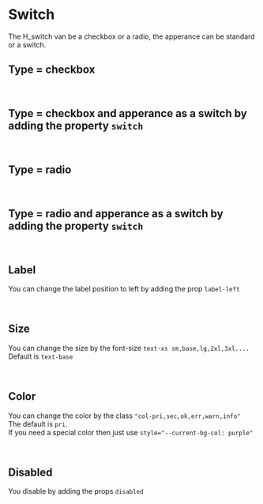 # Switch

The H_switch van be a checkbox or a radio, the apperance can be standard or a switch.<br>

## Type = checkbox

<hhl-live-editor title="" htmlCode='
    <template>
    <div class="flex items-center gap-4 flex-wrap">
        <H_switch label="Switch 1"  v-model="check"></H_switch>
        <H_switch label="Switch 2" v-model="check"></H_switch>    
        <H_switch label="Switch 3" v-model="check"></H_switch>
    </div>
    </template>
    <script>
        const check = ref(true);
        return {check}
    </script>
'>
</hhl-live-editor>

<br>

## Type = checkbox and apperance as a switch by adding the property `switch`

<hhl-live-editor title="" htmlCode='
    <template>
    <div class="flex items-center gap-4 flex-wrap">
        <H_switch switch label="Switch 1"  v-model="check"></H_switch>
        <H_switch switch label="Switch 2" v-model="check"></H_switch>    
        <H_switch switch label="Switch 3" v-model="check"></H_switch>
    </div>
    </template>
    <script>
        const check = ref(true);
        return {check}
    </script>
'>
</hhl-live-editor>

<br>


## Type = radio

<hhl-live-editor title="" htmlCode='
    <template>
    <div class="flex items-center gap-4 flex-wrap">
        <H_switch type="radio" label="Radio 1"  v-model="radioVal" value="val1"></H_switch>
        <H_switch type="radio" label="Radio 2" v-model="radioVal" value="val2"></H_switch>    
        <H_switch type="radio" label="Radio 3" v-model="radioVal" value="val3"></H_switch>
    </div>
    </template>
    <script>
               const radioVal = ref("val1");
        return {radioVal}
    </script>
'>
</hhl-live-editor>

<br>

## Type = radio and apperance as a switch by adding the property `switch`

<hhl-live-editor title="" htmlCode='
    <template>
    <div class="flex items-center gap-4 flex-wrap">
        <H_switch switch type="radio" label="Radio 1"  v-model="radioVal" value="val1"></H_switch>
        <H_switch switch type="radio" label="Radio 2" v-model="radioVal" value="val2"></H_switch>    
        <H_switch switch type="radio" label="Radio 3" v-model="radioVal" value="val3"></H_switch>
    </div>
    </template>
    <script>
               const radioVal = ref("val1");
        return {radioVal}
    </script>
'>
</hhl-live-editor>

<br>

## Label

You can change the label position to left by adding the prop `label-left`

<hhl-live-editor title="" htmlCode='
    <template>
    <div class="flex items-center gap-4 flex-wrap">
        <H_switch label="label standard" v-model="check"></H_switch>
        <H_switch label-left label="Label left" v-model="check"></H_switch>  
       <div class="flex-1" /> 
    </div>
    </template>
    <script>
        const check = ref(true);
        return {check}
    </script>
'>
</hhl-live-editor>

<br>

## Size

You can change the size by the font-size `text-xs sm,base,lg,2xl,3xl....`<br>
Default is `text-base`

<hhl-live-editor title="" htmlCode='
    <template>
    <div class="flex items-center gap-4 flex-wrap">
        <H_switch class="text-xs" label="XS" v-model="check"></H_switch>
        <H_switch class="text-sm"  label="SM" v-model="check"></H_switch>    
        <H_switch label="Base default" v-model="check"></H_switch>
        <H_switch class="text-lg"  label="LG)" v-model="check"></H_switch>  
         <H_switch class="text-xl"  label="XL" v-model="check"></H_switch>  
        <H_switch class="text-2xl"  label="2XL" v-model="check"></H_switch> 
        <H_switch class="text-3xl"  label="3XL" v-model="check"></H_switch> 
    </div>
        <div class="flex items-center gap-4 flex-wrap mt-9">
        <H_switch switch class="text-xs" label="XS" v-model="check"></H_switch>
        <H_switch switch class="text-sm"  label="SM" v-model="check"></H_switch>    
        <H_switch switch label="Base default" v-model="check"></H_switch>
        <H_switch switch class="text-lg"  label="LG)" v-model="check"></H_switch>  
         <H_switch switch class="text-xl"  label="XL" v-model="check"></H_switch>  
        <H_switch switch class="text-2xl"  label="2XL" v-model="check"></H_switch> 
        <H_switch switch class="text-3xl"  label="3XL" v-model="check"></H_switch> 
    </div>
    </template>
    <script>
        const check = ref(true);
        return {check}
    </script>
'>
</hhl-live-editor>

<br>

## Color

You can change the color by the class `"col-pri,sec,ok,err,warn,info"`<br>
The default is `pri`.<br>
If you need a special color then just use `style="--current-bg-col: purple"`

<hhl-live-editor title="" htmlCode='
    <template>
    <div class="flex items-center gap-4 flexWrap">
        <H_switch label="col-pri" v-model="check"></H_switch>
        <H_switch class="col-sec" label="col-sec" v-model="check"></H_switch>    
        <H_switch class="col-ok" label="col-ok" v-model="check"></H_switch>
        <H_switch class="col-err" label="col-err" v-model="check"></H_switch>
        <H_switch class="col-warn" label="col-warn" v-model="check"></H_switch>
        <H_switch class="col-info" label="col-info" v-model="check"></H_switch>
        <H_switch style="--current-bg-col: purple" label="purple" v-model="check"></H_switch>
    </div>
        <div class="flex items-center gap-4 flexWrap" style="margin-top:20px">
        <H_switch switch label="col-pri" v-model="check"></H_switch>
        <H_switch switch class="col-sec" label="col-sec" v-model="check"></H_switch>    
        <H_switch switch class="col-ok" label="col-ok" v-model="check"></H_switch>
        <H_switch switch class="col-err" label="col-err" v-model="check"></H_switch>
        <H_switch switch class="col-warn" label="col-warn" v-model="check"></H_switch>
        <H_switch switch class="col-info" label="col-info" v-model="check"></H_switch>
        <H_switch switch style="--current-bg-col: purple" label="purple" v-model="check"></H_switch>
    </div>
    </template>
    <script>
        const check = ref(true);
        return {check}
    </script>
'>
</hhl-live-editor>

<br>

## Disabled

You disable by adding the props `disabled`

<hhl-live-editor title="" htmlCode='
    <template>
            <div class="flex items-center gap-4 flexWrap">
        <H_switch disabled label="col-pri" v-model="check"></H_switch>
        <H_switch disabled class="col-sec" label="col-sec" v-model="check"></H_switch>    
        <H_switch disabled class="col-ok" label="col-ok" v-model="check"></H_switch>
        <H_switch disabled class="col-err" label="col-err" v-model="check"></H_switch>
        <H_switch disabled class="col-warn" label="col-warn" v-model="check"></H_switch>
        <H_switch disabled class="col-info" label="col-info" v-model="check"></H_switch>
        <H_switch disabled style="--current-bg-col: purple" label="purple" v-model="check"></H_switch>
    </div>
        <div class="flex items-center gap-4 flexWrap" style="margin-top:20px">
        <H_switch disabled switch label="col-pri" v-model="check"></H_switch>
        <H_switch disabled switch class="col-sec" label="col-sec" v-model="check"></H_switch>    
        <H_switch disabled switch class="col-ok" label="col-ok" v-model="check"></H_switch>
        <H_switch disabled switch class="col-err" label="col-err" v-model="check"></H_switch>
        <H_switch disabled switch class="col-warn" label="col-warn" v-model="check"></H_switch>
        <H_switch disabled switch class="col-info" label="col-info" v-model="check"></H_switch>
        <H_switch disabled switch style="--current-bg-col: purple" label="purple" v-model="check"></H_switch>
    </div>
    </template>
    <script>
        const check = ref(true);
        return {check}
    </script>
'>
</hhl-live-editor>

<br>
